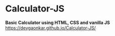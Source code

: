 # Calculator-JS
<b>Basic Calculator using HTML, CSS and vanilla JS</b>
https://devgaonkar.github.io/Calculator-JS/
